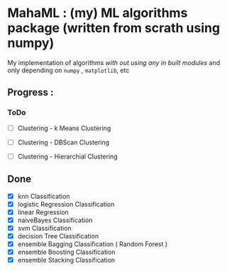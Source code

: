 # MahaML : (my) ML algorithms package (written from scrath using numpy)

My implementation of algorithms *with out using any in built modules* and only depending on `numpy` , `matplotlib`, etc


## Progress : 


### ToDo 

- [ ] Clustering - k Means Clustering
- [ ] Clustering - DBScan Clustering
- [ ] Clustering - Hierarchial Clustering


## Done

- [x] knn Classification
- [x] logistic Regression Classification
- [x] linear Regression
- [x] naiveBayes Classification
- [x] svm Classification
- [x] decision Tree Classification
- [x] ensemble Bagging Classification ( Random Forest )
- [x] ensemble Boosting Classification
- [x] ensemble Stacking Classification
